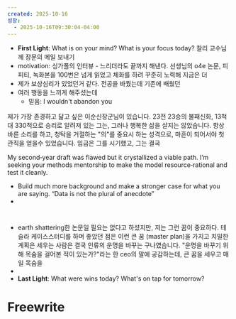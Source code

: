 ```yaml
---
created: 2025-10-16
성장:
  - 2025-10-16T09:30:04-04:00
---
```


- **First Light**: What is on your mind? What is your focus today?
찰리 교수님께 장문의 메일 보내기
- motivation: 싱가폴의 인터뷰 - 느리더라도 끝까지 해낸다. 선생님의 o4e 논문, 피피티, 녹화본을 100번은 넘게 읽었고 체화를 하려 꾸준히 노력해 지금은 더 
- 제가 보상심리가 있었던거 같다. 전공을 바꿨는데 기존에 배웠던 
- 여러 행동을 느끼게 해주셨는데
	- 믿음: I wouldn't abandon you

제가 가장 존경하고 닮고 싶은 이순신장군님이 있습니다. 23전 23승의 불패신화, 13척 대 330척으로 승리로 알려져 있는 그는, 그러나 행복한 삶을 살지는 않았습니다. 항상 바른 소리를 하고, 청탁을 거절하는 "의"를 중요시 하는 성격으로, 마흔이 되어서야 첫 관직을 얻을수 있었습니다. 임금은 그를 시기했고, 그는 결국 


My second‑year draft was flawed but it crystallized a viable path. I’m seeking your methods mentorship to make the model resource‑rational and test it cleanly.

- Build much more background and make a stronger case for what you are saying. “Data is not the plural of anecdote”
- 
# 
- earth shattering한 논문일 필요는 없다고 하셨지만, 저는 그런 꿈이 중요하다. 테슬라 케이스스터디를 하며 좋았던 점은 이런 큰 꿈 (master plan)을 가지고 치밀한 계획은 세우는 사람은 결국 인류의 운명을 바꾸는 구나였습니다. "운명을 바꾸기 위해 목숨을 걸어본 적이 있는가?"라는 한 ceo의 말에 공감하는데, 큰 꿈을 세우고 매일 목숨을 
- 
- **Last Light**: What were wins today? What's on tap for tomorrow?

# Freewrite








